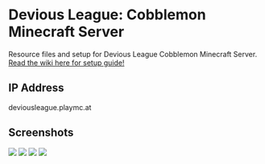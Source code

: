 # Devious League: Cobblemon Minecraft Server
Resource files and setup for Devious League Cobblemon Minecraft Server.
[Read the wiki here for setup guide!](https://github.com/Diviously/DeviousLeagueMC/wiki)

## IP Address
deviousleague.playmc.at

## Screenshots

![](https://cdn.discordapp.com/attachments/531358001467228160/1145767704767254578/image.png)
![](https://cdn.discordapp.com/attachments/531358001467228160/1145769836094427217/image.png)
![](https://cdn.discordapp.com/attachments/531358001467228160/1145769857896419368/image.png)
![](https://cdn.discordapp.com/attachments/531358001467228160/1145769870961688688/image.png)
